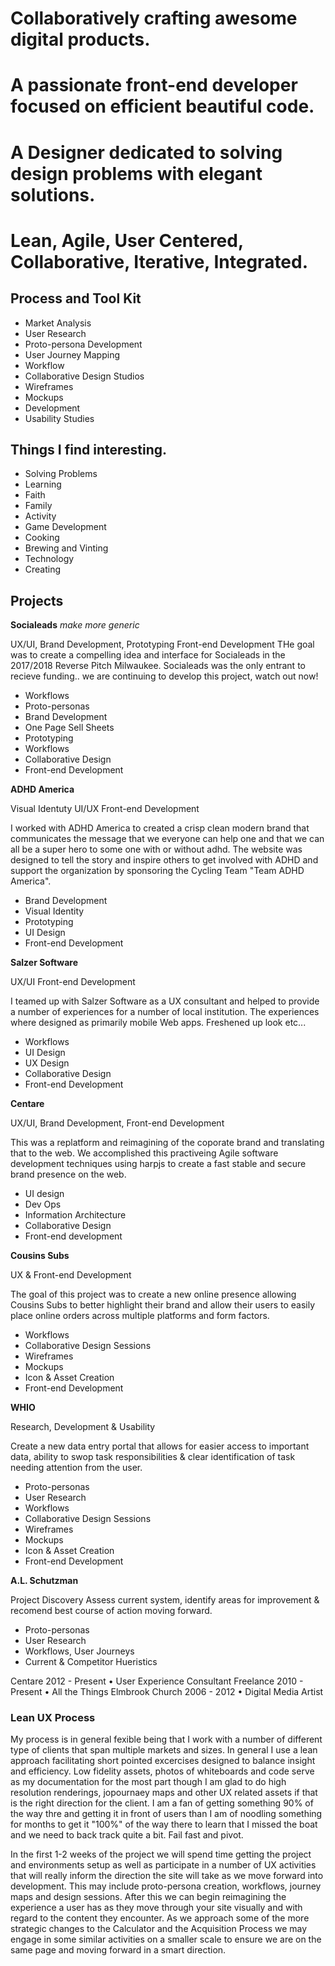 # Collaboratively crafting awesome digital products. 
# A passionate front-end developer focused on efficient beautiful code.
# A Designer dedicated to solving design problems with elegant solutions.
# Lean, Agile, User Centered, Collaborative, Iterative, Integrated.

## Process and Tool Kit
* Market Analysis
* User Research
* Proto-persona Development 
* User Journey Mapping
* Workflow
* Collaborative Design Studios
* Wireframes
* Mockups
* Development
* Usability Studies

## Things I find interesting.
* Solving Problems
* Learning
* Faith
* Family
* Activity
* Game Development
* Cooking
* Brewing and Vinting
* Technology
* Creating

## Projects
**Socialeads** *make more generic*

UX/UI, Brand Development, Prototyping Front-end Development
THe goal was to create a compelling idea and interface for Socialeads in the 2017/2018 Reverse Pitch Milwaukee. Socialeads was the only entrant to recieve funding.. we are continuing to develop this project, watch out now!
* Workflows
* Proto-personas
* Brand Development
* One Page Sell Sheets
* Prototyping
* Workflows
* Collaborative Design
* Front-end Development

**ADHD America**

Visual Identuty UI/UX Front-end Development

I worked with ADHD America to created a crisp clean modern brand that communicates the message that we everyone can help one and that we can all be a super hero to some one with or without adhd. The website was designed to tell the story and inspire others to get involved with ADHD and support the organization by sponsoring the Cycling Team "Team ADHD America".
* Brand Development
* Visual Identity
* Prototyping
* UI Design
* Front-end Development

**Salzer Software**

UX/UI Front-end Development

I teamed up with Salzer Software as a UX consultant and helped to provide a number of experiences for a number of local institution. The experiences where designed as primarily mobile Web apps. Freshened up look etc...
* Workflows
* UI Design
* UX Design
* Collaborative Design
* Front-end Development

**Centare**

UX/UI, Brand Development, Front-end Development

This was a replatform and reimagining of the coporate brand and translating that to the web. We accomplished this practiveing Agile software development techniques using harpjs to create a fast stable and secure brand presence on the web.

* UI design
* Dev Ops
* Information Architecture
* Collaborative Design
* Front-end development

**Cousins Subs**

UX & Front-end Development

The goal of this project was to create a new online presence allowing Cousins Subs to better highlight their brand and allow their users to easily place online orders across multiple platforms and form factors.
* Workflows
* Collaborative Design Sessions
* Wireframes
* Mockups
* Icon & Asset Creation
* Front-end Development

**WHIO**

Research, Development & Usability

Create a new data entry portal that allows for easier access to important data, ability to swop task responsibilities & clear identification of task needing attention from the user.
* Proto-personas
* User Research
* Workflows
* Collaborative Design Sessions
* Wireframes
* Mockups
* Icon & Asset Creation
* Front-end Development

**A.L. Schutzman**

Project Discovery
Assess current system, identify areas for improvement & recomend best course of action moving forward.
* Proto-personas
* User Research
* Workflows, User Journeys
* Current & Competitor Hueristics

Centare 2012 - Present • User Experience Consultant
Freelance 2010 - Present • All the Things
Elmbrook Church 2006 - 2012  • Digital Media Artist

### Lean UX Process
My process is in general fexible being that I work with a number of different type of clients that span multiple markets and sizes. In general I use a lean approach facilitating short pointed excercises designed to balance insight and efficiency. Low fidelity assets, photos of whiteboards and code serve as my documentation for the most part though I am glad to do high resolution renderings, jopournaey maps and other UX related assets if that is the right direction for the client. I am a fan of getting something 90% of the way thre and getting it in front of users than I am of noodling something for months to get it "100%" of the way there to learn that I missed the boat and we need to back track quite a bit. Fail fast and pivot.

In the first 1-2 weeks of the project we will spend time getting the project and environments setup as well as participate in a number of UX activities that will really inform the direction the site will take as we move forward into development. This may include proto-persona creation, workflows, journey maps and design sessions. After this we can begin reimagining the experience a user has as they move through your site visually and with regard to the content they encounter. As we approach some of the more strategic changes to the Calculator and the Acquisition Process we may engage in some similar activities on a smaller scale to ensure we are on the same page and moving forward in a smart direction.

